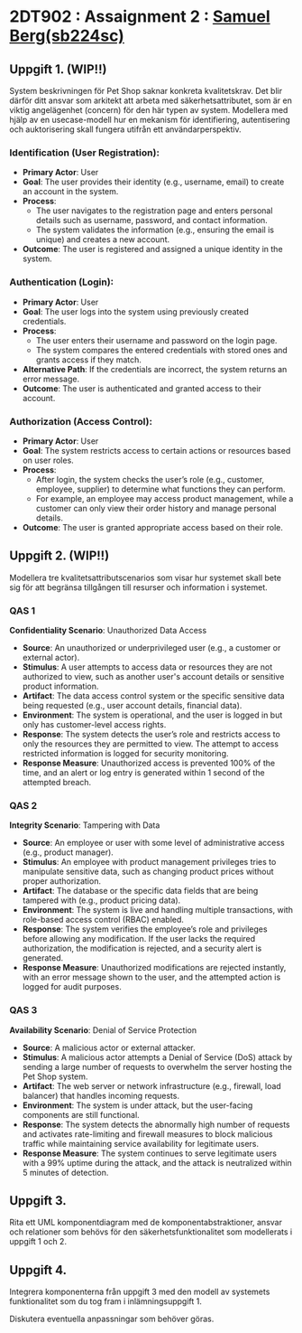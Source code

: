 # 2DT902 : Assaignment 2 : [Samuel Berg(sb224sc)](mailto:sb224sc@student.lnu.se)

## Uppgift 1. (WIP!!)
System beskrivningen för Pet Shop saknar konkreta kvalitetskrav. Det blir därför ditt ansvar som arkitekt att arbeta med säkerhetsattributet, som är en viktig angelägenhet (concern) för den här typen av system. Modellera med hjälp av en usecase-modell hur en mekanism för identifiering, autentisering och auktorisering skall fungera utifrån ett användarperspektiv.

### Identification (User Registration):

* **Primary Actor**: User
* **Goal**: The user provides their identity (e.g., username, email) to create an account in the system.
* **Process**:
    - The user navigates to the registration page and enters personal details such as username, password, and contact information.
    - The system validates the information (e.g., ensuring the email is unique) and creates a new account.
* **Outcome**: The user is registered and assigned a unique identity in the system.

### Authentication (Login):

* **Primary Actor**: User
* **Goal**: The user logs into the system using previously created credentials.
* **Process**:
    - The user enters their username and password on the login page.
    - The system compares the entered credentials with stored ones and grants access if they match.
* **Alternative Path**: If the credentials are incorrect, the system returns an error message.
* **Outcome**: The user is authenticated and granted access to their account.

### Authorization (Access Control):

* **Primary Actor**: User
* **Goal**: The system restricts access to certain actions or resources based on user roles.
* **Process**: 
    - After login, the system checks the user’s role (e.g., customer, employee, supplier) to determine what functions they can perform.
    - For example, an employee may access product management, while a customer can only view their order history and manage personal details.
* **Outcome**: The user is granted appropriate access based on their role.

## Uppgift 2. (WIP!!)
Modellera tre kvalitetsattributscenarios som visar hur systemet skall bete sig för att begränsa tillgången till resurser och information i systemet.

### QAS 1

**Confidentiality Scenario**: Unauthorized Data Access

* **Source**: An unauthorized or underprivileged user (e.g., a customer or external actor). 
* **Stimulus**: A user attempts to access data or resources they are not authorized to view, such as another user's account details or sensitive product information.
* **Artifact**: The data access control system or the specific sensitive data being requested (e.g., user account details, financial data).
* **Environment**: The system is operational, and the user is logged in but only has customer-level access rights.
* **Response**: The system detects the user’s role and restricts access to only the resources they are permitted to view. The attempt to access restricted information is logged for security monitoring.
* **Response Measure**: Unauthorized access is prevented 100% of the time, and an alert or log entry is generated within 1 second of the attempted breach.

### QAS 2

**Integrity Scenario**: Tampering with Data

* **Source**: An employee or user with some level of administrative access (e.g., product manager).
* **Stimulus**: An employee with product management privileges tries to manipulate sensitive data, such as changing product prices without proper authorization.
* **Artifact**: The database or the specific data fields that are being tampered with (e.g., product pricing data).
* **Environment**: The system is live and handling multiple transactions, with role-based access control (RBAC) enabled.
* **Response**: The system verifies the employee’s role and privileges before allowing any modification. If the user lacks the required authorization, the modification is rejected, and a security alert is generated.
* **Response Measure**: Unauthorized modifications are rejected instantly, with an error message shown to the user, and the attempted action is logged for audit purposes.

### QAS 3

**Availability Scenario**: Denial of Service Protection

* **Source**: A malicious actor or external attacker.
* **Stimulus**: A malicious actor attempts a Denial of Service (DoS) attack by sending a large number of requests to overwhelm the server hosting the Pet Shop system.
* **Artifact**: The web server or network infrastructure (e.g., firewall, load balancer) that handles incoming requests.
* **Environment**: The system is under attack, but the user-facing components are still functional.
* **Response**: The system detects the abnormally high number of requests and activates rate-limiting and firewall measures to block malicious traffic while maintaining service availability for legitimate users.
* **Response Measure**: The system continues to serve legitimate users with a 99% uptime during the attack, and the attack is neutralized within 5 minutes of detection.

## Uppgift 3.
Rita ett UML komponentdiagram med de komponentabstraktioner, ansvar och relationer som behövs för den säkerhetsfunktionalitet som modellerats i uppgift 1 och 2.


## Uppgift 4.
Integrera komponenterna från uppgift 3 med den modell av systemets funktionalitet som du tog fram i inlämningsuppgift 1.

Diskutera eventuella anpassningar som behöver göras.
